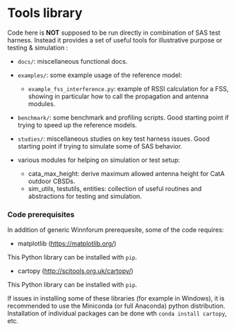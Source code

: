 # Tools library

Code here is **NOT** supposed to be run directly in combination of SAS test 
harness. Instead it provides a set of useful tools for illustrative purpose 
or testing & simulation :
 
  - `docs/`: miscellaneous functional docs.
  
  - `examples/`: some example usage of the reference model: 
    * `example_fss_interference.py`: example of RSSI calculation for a FSS, 
    showing in particular how to call the propagation and antenna modules.
    
  - `benchmark/`: some benchmark and profiling scripts. 
  Good starting point if trying to speed up the reference models.
  
  - `studies/`: miscellaneous studies on key test harness issues. 
  Good starting point if trying to simulate some of SAS behavior.
  
  - various modules for helping on simulation or test setup:
    * cata_max_height: derive maximum allowed antenna height for CatA outdoor CBSDs.
    * sim_utils, testutils, entities: collection of useful routines and abstractions for testing and simulation.


### Code prerequisites

In addition of generic Winnforum prerequesite, some of the code requires:

* matplotlib (https://matplotlib.org/)

This Python library can be installed with <code>pip</code>.

* cartopy (http://scitools.org.uk/cartopy/)

This Python library can be installed with <code>pip</code>.

If issues in installing some of these libraries (for example in Windows), it 
is recommended to use the Miniconda (or full Anaconda) python distribution. 
Installation of individual packages can be done wth `conda install cartopy`, etc.
